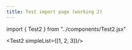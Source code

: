 ```yaml
---
title: Test import page (working 2)
---
```


import { Test2 } from "../components/Test2.jsx"

<Test2 simpleList={[1, 2, 3]}/>

